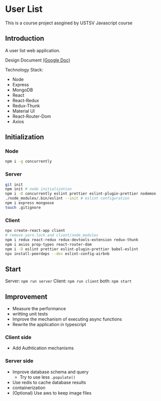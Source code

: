 # User List

This is a course project assgined by USTSV Javascript course

## Introduction

A user list web application.

Design Document [(Google Doc)](https://docs.google.com/document/d/1zxH7jPp4s4knfmZNDPJFIGaeDMrEUH9tlpdAafycWvg/edit?usp=sharing)

Technology Stack:

- Node
- Express
- MongoDB
- React
- React-Redux
- Redux-Thunk
- Material UI
- React-Router-Dom
- Axios

## Initialization

### Node

```bash
npm i -g concurrently
```

### Server

```bash
git init
npm init # node initialization
npm i -D concurrently eslint prettier eslint-plugin-prettier nodemon
./node_modules/.bin/eslint --init # eslint configuration
npm i express mongoose
touch .gitignore
```

### Client

```bash
npx create-react-app client
# remove yarn.lock and client/node_modules
npm i redux react-redux redux-devtools-extension redux-thunk
npm i axios prop-types react-router-dom
npm i -D eslint prettier eslint-plugin-prettier babel-eslint
npx install-peerdeps --dev eslint-config-airbnb
```

## Start

Server: `npm run server`
Client: `npm run client`
both: `npm start`

## Improvement

- Measure the performance
- writting unit tests
- Improve the mechanism of executing async functions
- Rewrite the application in typescript

### Client side

- Add Authtication mechanisms

### Server side

- Improve database schema and query
  - Try to use less `.populate()`
- Use redis to cache database results
- containerization
- (Optional) Use aws to keep image files
